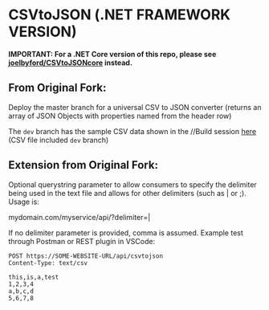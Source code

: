 # CSVtoJSON (.NET FRAMEWORK VERSION)
**IMPORTANT: For a .NET Core version of this repo, please see [joelbyford/CSVtoJSONcore](https://github.com/joelbyford/CSVtoJSONcore) instead.**

## From Original Fork:
Deploy the master branch for a universal CSV to JSON converter (returns an array of JSON Objects with properties named from the header row)

The `dev` branch has the sample CSV data shown in the //Build session [here](https://channel9.msdn.com/Events/Build/2016/P462) (CSV file included `dev` branch)

## Extension from Original Fork:
Optional querystring parameter to allow consumers to specify the delimiter being used in the text file and allows for other delimiters (such as | or ;).  Usage is:

mydomain.com/myservice/api/?delimiter=|

If no delimiter parameter is provided, comma is assumed.  Example test through Postman or REST plugin in VSCode:

```
POST https://SOME-WEBSITE-URL/api/csvtojson
Content-Type: text/csv

this,is,a,test
1,2,3,4
a,b,c,d
5,6,7,8
```

